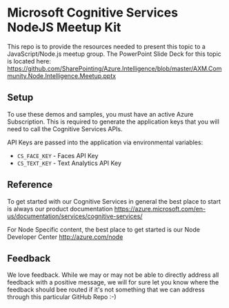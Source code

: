 
# Microsoft Cognitive Services NodeJS Meetup Kit

This repo is to provide the resources needed to present this topic to a JavaScript/Node.js meetup group. 
The PowerPoint Slide Deck for this topic is located here: https://github.com/SharePointing/Azure.Intelligence/blob/master/AXM.Community.Node.Intelligence.Meetup.pptx 

## Setup
To use these demos and samples, you must have an active Azure Subscription. This is required to generate the application keys that you will need to call the Cognitive Services APIs. 

API Keys are passed into the application via environmental variables:
* `CS_FACE_KEY` - Faces API Key
* `CS_TEXT_KEY` - Text Analytics API Key

## Reference
To get started with our Cognitive Services in general the best place to start is always our product documentation
https://azure.microsoft.com/en-us/documentation/services/cognitive-services/ 

For Node Specific content, the best place to get started is our Node Developer Center
http://azure.com/node 

## Feedback 
We love feedback. While we may or may not be able to directly address all feedback with a positive message, 
we will for sure let you know where the feedback should bee routed if it's not something that we can address through this particular
GitHub Repo :-) 

